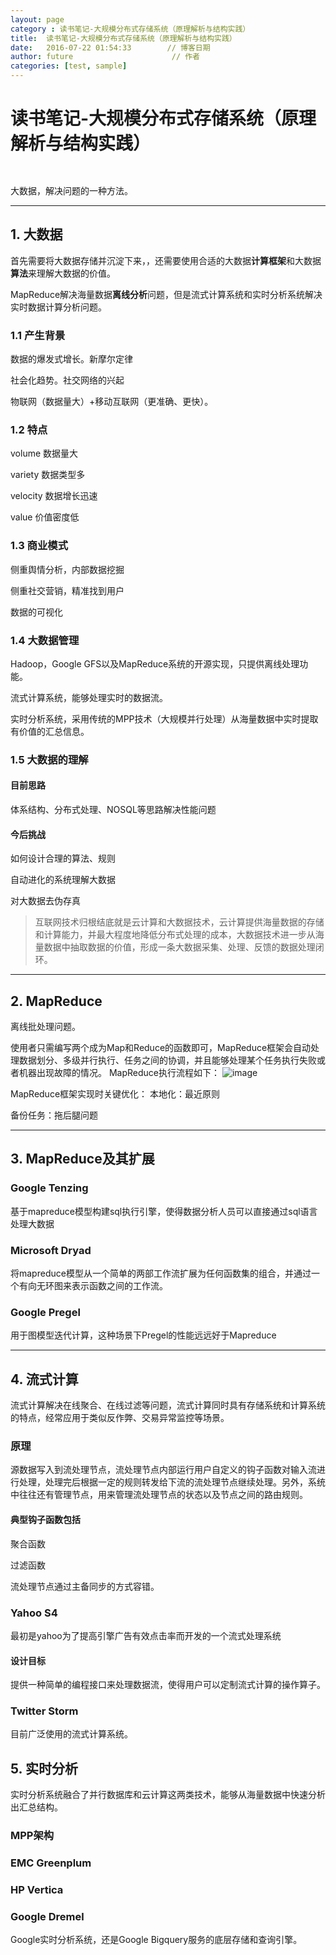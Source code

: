 ```yaml
---
layout: page
category : 读书笔记-大规模分布式存储系统（原理解析与结构实践）
title:  读书笔记-大规模分布式存储系统（原理解析与结构实践）
date:   2016-07-22 01:54:33        // 博客日期
author: future                      // 作者
categories: [test, sample]
---
```


# 读书笔记-大规模分布式存储系统（原理解析与结构实践）

```


```

大数据，解决问题的一种方法。

---

## 1. 大数据
首先需要将大数据存储并沉淀下来，，还需要使用合适的大数据**计算框架**和大数据**算法**来理解大数据的价值。

MapReduce解决海量数据**离线分析**问题，但是流式计算系统和实时分析系统解决实时数据计算分析问题。

### 1.1 产生背景

数据的爆发式增长。新摩尔定律

社会化趋势。社交网络的兴起

物联网（数据量大）+移动互联网（更准确、更快）。

### 1.2 特点
volume
数据量大

variety
数据类型多

velocity
数据增长迅速

value
价值密度低

### 1.3 商业模式
侧重舆情分析，内部数据挖掘

侧重社交营销，精准找到用户

数据的可视化

### 1.4 大数据管理

Hadoop，Google GFS以及MapReduce系统的开源实现，只提供离线处理功能。

流式计算系统，能够处理实时的数据流。

实时分析系统，采用传统的MPP技术（大规模并行处理）从海量数据中实时提取有价值的汇总信息。

### 1.5 大数据的理解

#### 目前思路
体系结构、分布式处理、NOSQL等思路解决性能问题

#### 今后挑战
如何设计合理的算法、规则

自动进化的系统理解大数据

对大数据去伪存真


> 互联网技术归根结底就是云计算和大数据技术，云计算提供海量数据的存储和计算能力，并最大程度地降低分布式处理的成本，大数据技术进一步从海量数据中抽取数据的价值，形成一条大数据采集、处理、反馈的数据处理闭环。

---

## 2. MapReduce

离线批处理问题。

使用者只需编写两个成为Map和Reduce的函数即可，MapReduce框架会自动处理数据划分、多级并行执行、任务之间的协调，并且能够处理某个任务执行失败或者机器出现故障的情况。
MapReduce执行流程如下：
![image](http://note.youdao.com/yws/res/188/WEBRESOURCE5ba74d1f2a78d8c41ec7634a1eee1a49)

MapReduce框架实现时关键优化：
本地化：最近原则

备份任务：拖后腿问题

---

## 3. MapReduce及其扩展
### Google Tenzing
基于mapreduce模型构建sql执行引擎，使得数据分析人员可以直接通过sql语言处理大数据
### Microsoft Dryad
将mapreduce模型从一个简单的两部工作流扩展为任何函数集的组合，并通过一个有向无环图来表示函数之间的工作流。
### Google Pregel
用于图模型迭代计算，这种场景下Pregel的性能远远好于Mapreduce

---

## 4. 流式计算

流式计算解决在线聚合、在线过滤等问题，流式计算同时具有存储系统和计算系统的特点，经常应用于类似反作弊、交易异常监控等场景。
### 原理
源数据写入到流处理节点，流处理节点内部运行用户自定义的钩子函数对输入流进行处理，处理完后根据一定的规则转发给下流的流处理节点继续处理。另外，系统中往往还有管理节点，用来管理流处理节点的状态以及节点之间的路由规则。
#### 典型钩子函数包括
聚合函数

过滤函数

流处理节点通过主备同步的方式容错。
### Yahoo S4
最初是yahoo为了提高引擎广告有效点击率而开发的一个流式处理系统
#### 设计目标
提供一种简单的编程接口来处理数据流，使得用户可以定制流式计算的操作算子。

### Twitter Storm
目前广泛使用的流式计算系统。

## 5. 实时分析
实时分析系统融合了并行数据库和云计算这两类技术，能够从海量数据中快速分析出汇总结构。
### MPP架构

### EMC Greenplum

### HP Vertica

### Google Dremel

Google实时分析系统，还是Google Bigquery服务的底层存储和查询引擎。